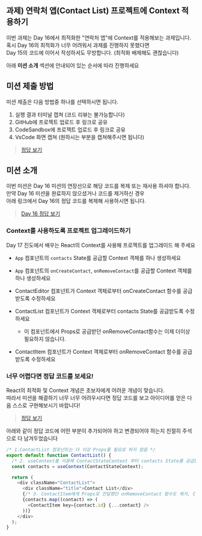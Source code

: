 ## 과제) 연락처 앱(Contact List) 프로젝트에 Context 적용하기

이번 과제는 Day 16에서 최적화한 "연락처 앱"에 Context를 적용해보는 과제입니다.  
혹시 Day 16의 최적화가 너무 어려워서 과제를 진행하지 못했다면  
Day 15의 코드에 이어서 작성하셔도 무방합니다. (최적화 배제해도 괜찮습니다)

아래 **미션 소개** 섹션에 안내되어 있는 순서에 따라 진행하세요

## 미션 제출 방법

미션 제출은 다음 방법중 하나를 선택하시면 됩니다.

1. 실행 결과 터미널 캡쳐 (코드 리뷰는 불가능합니다)
2. GitHub에 프로젝트 업로드 후 링크로 공유
3. CodeSandbox에 프로젝트 업로드 후 링크로 공유
4. VsCode 화면 캡쳐 (원하시는 부분을 캡쳐해주시면 됩니다)

> [정답 보기](https://github.com/winterlood/onebite-react-challenge/blob/main/missions/day17/answer)

## 미션 소개

이번 미션은 Day 16 미션의 연장선으로 해당 코드를 복제 또는 재사용 하셔야 합니다.  
만약 Day 16 미션을 완료하지 않으셨거나 코드를 제거하신 경우  
아래 링크에서 Day 16의 정답 코드를 복제해 사용하시면 됩니다.

> [Day 16 정답 보기](https://github.com/winterlood/onebite-react-challenge/blob/main/missions/day16/answer)

### Context를 사용하도록 프로젝트 업그레이드하기

Day 17 진도에서 배우는 React의 Context를 사용해 프로젝트를 업그레이드 해 주세요

- `App` 컴포넌트의 `contacts` State를 공급할 Context 객체를 하나 생성하세요
- `App` 컴포넌트의 `onCreateContact`, `onRemoveContact`를 공급할 Context 객체를 하나 생성하세요

- ContactEditor 컴포넌트가 Context 객체로부터 onCreateContact 함수를 공급받도록 수정하세요
- ContactList 컴포넌트가 Context 객체로부터 contacts State를 공급받도록 수정하세요
  - 이 컴포넌트에서 Props로 공급받던 onRemoveContact함수는 이제 더이상 필요하지 않습니다.
- ContactItem 컴포넌트가 Context 객체로부터 onRemoveContact 함수를 공급받도록 수정하세요

### 너무 어렵다면 정답 코드를 보세요!

React의 최적화 및 Context 개념은 초보자에게 어려운 개념이 맞습니다.  
따라서 미션을 해결하기 너무 너무 어려우시다면 정답 코드를 보고 아이디어를 얻은 다음 스스로 구현해보시기 바랍니다!

> [정답 보기](https://github.com/winterlood/onebite-react-challenge/blob/main/missions/day17/answer)

아래와 같이 정답 코드에 어떤 부분이 추가되어야 하고 변경되어야 하는지 친절히 주석으로 다 남겨두었습니다

```javascript
/* 1.ContactList 컴포넌트는 더 이상 Props를 필요로 하지 않음 */
export default function ContactList() {
  /* 2. useContext를 이용해 ContactStateContext 부터 contacts State를 공급받음 */
  const contacts = useContext(ContactStateContext);

  return (
    <div className="ContactList">
      <div className="title">Contact List</div>
      {/* 3. ContactItem에게 Props로 전달했던 onRemoveContact 함수도 제거, Context를 통해 직접 공급받게 하면 되기 때문 */}
      {contacts.map((contact) => (
        <ContactItem key={contact.id} {...contact} />
      ))}
    </div>
  );
}
```
